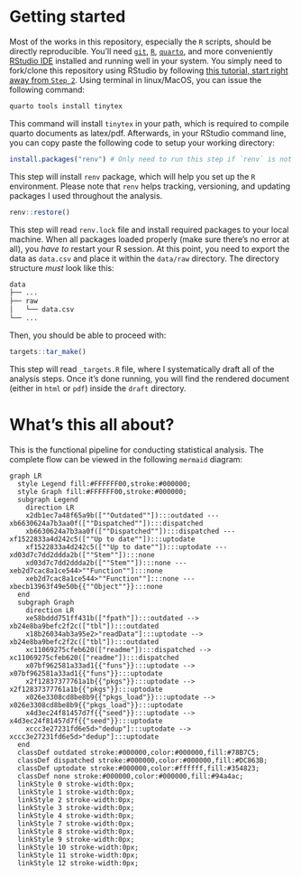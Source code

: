 

# Getting started

Most of the works in this repository, especially the `R` scripts, should
be directly reproducible. You’ll need
[`git`](https://git-scm.com/downloads),
[`R`](https://www.r-project.org/),
[`quarto`](https://quarto.org/docs/download/), and more conveniently
[RStudio IDE](https://posit.co/downloads/) installed and running well in
your system. You simply need to fork/clone this repository using RStudio
by following [this tutorial, start right away from
`Step 2`](https://book.cds101.com/using-rstudio-server-to-clone-a-github-repo-as-a-new-project.html#step---2).
Using terminal in linux/MacOS, you can issue the following command:

``` bash
quarto tools install tinytex
```

This command will install `tinytex` in your path, which is required to
compile quarto documents as latex/pdf. Afterwards, in your RStudio
command line, you can copy paste the following code to setup your
working directory:

``` r
install.packages("renv") # Only need to run this step if `renv` is not installed
```

This step will install `renv` package, which will help you set up the
`R` environment. Please note that `renv` helps tracking, versioning, and
updating packages I used throughout the analysis.

``` r
renv::restore()
```

This step will read `renv.lock` file and install required packages to
your local machine. When all packages loaded properly (make sure there’s
no error at all), you *have to* restart your R session. At this point,
you need to export the data as `data.csv` and place it within the
`data/raw` directory. The directory structure *must* look like this:

``` bash
data
├── ...
├── raw
│   └── data.csv
└── ...
```

Then, you should be able to proceed with:

``` r
targets::tar_make()
```

This step will read `_targets.R` file, where I systematically draft all
of the analysis steps. Once it’s done running, you will find the
rendered document (either in `html` or `pdf`) inside the `draft`
directory.

# What’s this all about?

This is the functional pipeline for conducting statistical analysis. The
complete flow can be viewed in the following `mermaid` diagram:

``` mermaid
graph LR
  style Legend fill:#FFFFFF00,stroke:#000000;
  style Graph fill:#FFFFFF00,stroke:#000000;
  subgraph Legend
    direction LR
    x2db1ec7a48f65a9b([""Outdated""]):::outdated --- xb6630624a7b3aa0f([""Dispatched""]):::dispatched
    xb6630624a7b3aa0f([""Dispatched""]):::dispatched --- xf1522833a4d242c5([""Up to date""]):::uptodate
    xf1522833a4d242c5([""Up to date""]):::uptodate --- xd03d7c7dd2ddda2b([""Stem""]):::none
    xd03d7c7dd2ddda2b([""Stem""]):::none --- xeb2d7cac8a1ce544>""Function""]:::none
    xeb2d7cac8a1ce544>""Function""]:::none --- xbecb13963f49e50b{{""Object""}}:::none
  end
  subgraph Graph
    direction LR
    xe58bddd751ff431b(["fpath"]):::outdated --> xb24e8ba9befc2f2c(["tbl"]):::outdated
    x18b26034ab3a95e2>"readData"]:::uptodate --> xb24e8ba9befc2f2c(["tbl"]):::outdated
    xc11069275cfeb620(["readme"]):::dispatched --> xc11069275cfeb620(["readme"]):::dispatched
    x07bf962581a33ad1{{"funs"}}:::uptodate --> x07bf962581a33ad1{{"funs"}}:::uptodate
    x2f12837377761a1b{{"pkgs"}}:::uptodate --> x2f12837377761a1b{{"pkgs"}}:::uptodate
    x026e3308cd8be8b9{{"pkgs_load"}}:::uptodate --> x026e3308cd8be8b9{{"pkgs_load"}}:::uptodate
    x4d3ec24f81457d7f{{"seed"}}:::uptodate --> x4d3ec24f81457d7f{{"seed"}}:::uptodate
    xccc3e27231fd6e5d>"dedup"]:::uptodate --> xccc3e27231fd6e5d>"dedup"]:::uptodate
  end
  classDef outdated stroke:#000000,color:#000000,fill:#78B7C5;
  classDef dispatched stroke:#000000,color:#000000,fill:#DC863B;
  classDef uptodate stroke:#000000,color:#ffffff,fill:#354823;
  classDef none stroke:#000000,color:#000000,fill:#94a4ac;
  linkStyle 0 stroke-width:0px;
  linkStyle 1 stroke-width:0px;
  linkStyle 2 stroke-width:0px;
  linkStyle 3 stroke-width:0px;
  linkStyle 4 stroke-width:0px;
  linkStyle 7 stroke-width:0px;
  linkStyle 8 stroke-width:0px;
  linkStyle 9 stroke-width:0px;
  linkStyle 10 stroke-width:0px;
  linkStyle 11 stroke-width:0px;
  linkStyle 12 stroke-width:0px;
```
